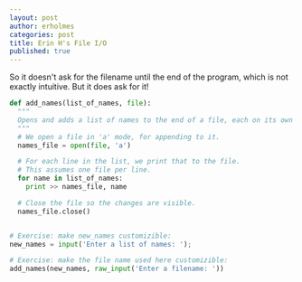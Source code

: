 ```yaml
---
layout: post
author: erholmes
categories: post
title: Erin H's File I/O
published: true
---
```


So it doesn't ask for the filename until the end of the program, which is not exactly intuitive. But it does ask for it!

```python
def add_names(list_of_names, file):
  """
  Opens and adds a list of names to the end of a file, each on its own line
  """
  # We open a file in 'a' mode, for appending to it.
  names_file = open(file, 'a')

  # For each line in the list, we print that to the file. 
  # This assumes one file per line.
  for name in list_of_names:
    print >> names_file, name

  # Close the file so the changes are visible.
  names_file.close()


# Exercise: make new_names customizible:
new_names = input('Enter a list of names: ');

# Exercise: make the file name used here customizible:
add_names(new_names, raw_input('Enter a filename: '))

```
